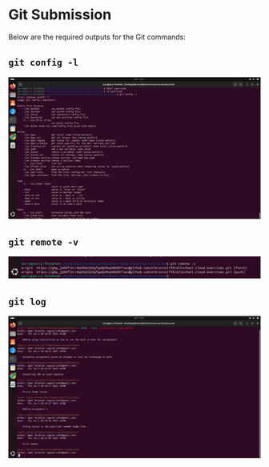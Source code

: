 # Git Submission

Below are the required outputs for the Git commands:

## `git config -l`
![Git Config Output](images/git1.png)

## `git remote -v`
![Git Remote Output](images/git2.png)

## `git log`
![Git Log Output](images/git3.png)
